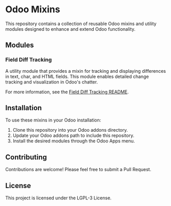 # Odoo Mixins

This repository contains a collection of reusable Odoo mixins and utility modules designed to enhance and extend Odoo functionality.

## Modules

### Field Diff Tracking

A utility module that provides a mixin for tracking and displaying differences in text, char, and HTML fields. This module enables detailed change tracking and visualization in Odoo's chatter.

For more information, see the [Field Diff Tracking README](./field_diff_tracking/README.md).

## Installation

To use these mixins in your Odoo installation:

1. Clone this repository into your Odoo addons directory.
2. Update your Odoo addons path to include this repository.
3. Install the desired modules through the Odoo Apps menu.

## Contributing

Contributions are welcome! Please feel free to submit a Pull Request.

## License

This project is licensed under the LGPL-3 License.